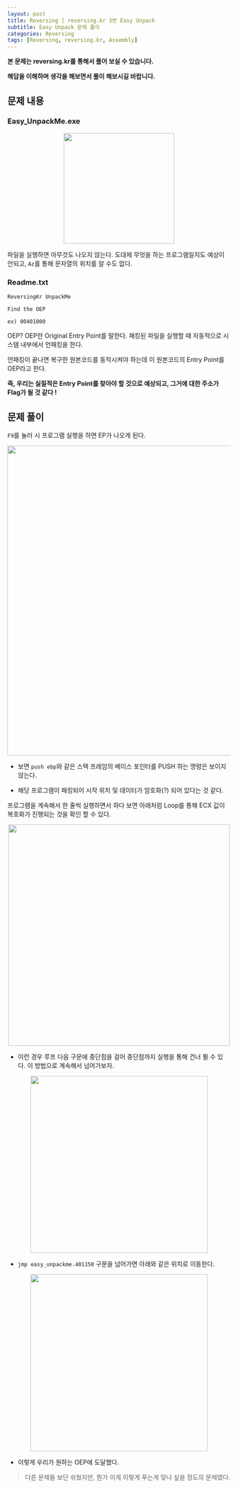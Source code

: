 ```yaml
---
layout: post
title: Reversing | reversing.kr 3번 Easy Unpack
subtitle: Easy Unpack 문제 풀이
categories: Reversing
tags: [Reversing, reversing.kr, Assembly]
---
```


**본 문제는 reversing.kr를 통해서 풀어 보실 수 있습니다.**

**해답을 이해하며 생각을 해보면서 풀이 해보시길 바랍니다.**

## 문제 내용

### Easy_UnpackMe.exe

<p align="center">
<img src ="https://user-images.githubusercontent.com/78135526/182014197-3662b339-e5ec-42cc-8fe7-7a72fea4c925.png" width = 250>
</p>

파일을 실행하면 아무것도 나오지 않는다. 도대체 무엇을 하는 프로그램일지도 예상이 안되고, `Az`를 통해 문자열의 위치를 알 수도 없다.

### Readme.txt

```
ReversingKr UnpackMe

Find the OEP

ex) 00401000
```

OEP? OEP란 Original Entry Point를 말한다. 패킹된 파일을 실행할 때 자동적으로 시스템 내부에서 언패킹을 한다. 

언패킹이 끝나면 복구한 원본코드를 동작시켜야 하는데 이 원본코드의 Entry Point를 OEP라고 한다. 

**즉, 우리는 실질적은 Entry Point를 찾아야 할 것으로 예상되고, 그거에 대한 주소가 Flag가 될 것 같다 !**

## 문제 풀이

`F9`를 눌러 시 프로그램 실행을 하면 EP가 나오게 된다.

<p align="center">
<img src ="https://user-images.githubusercontent.com/78135526/182014339-9a69a3e8-b227-421e-88ed-942b7139493a.png" width = 700>
</p>

* 보면 `push ebp`와 같은 스택 프레임의 베이스 포인터를 PUSH 하는 명령은 보이지 않는다.

* 해당 프로그램이 패킹되어 시작 위치 및 데이터가 암호화(?) 되어 있다는 것 같다.

프로그램을 계속해서 한 줄씩 실행하면서 하다 보면 아래처럼 Loop를 통해 ECX 값이 복호화가 진행되는 것을 확인 할 수 있다.

<p align="center">
<img src ="https://user-images.githubusercontent.com/78135526/182014442-3583b587-fde8-46f8-8c2d-460514338b06.png" width = 500>
</p>

* 이런 경우 루프 다음 구문에 중단점을 걸어 중단점까지 실행을 통해 건너 뛸 수 있다. 이 방법으로 계속해서 넘어가보자.

<p align="center">
<img src ="https://user-images.githubusercontent.com/78135526/182014730-d6183908-a4f8-4049-a1e1-0dcc19a84274.png" width = 400>
</p>

* `jmp easy_unpackme.401150` 구문을 넘어가면 아래와 같은 위치로 이동한다.

<p align="center">
<img src ="https://user-images.githubusercontent.com/78135526/182014784-499af4e1-936b-436b-8c1d-0aa60c40ee4a.png" width = 400>
</p>

* 이렇게 우리가 원하는 OEP에 도달했다.

> 다른 문제들 보단 쉬웠지만, 뭔가 이게 이렇게 푸는게 맞나 싶을 정도의 문제였다.